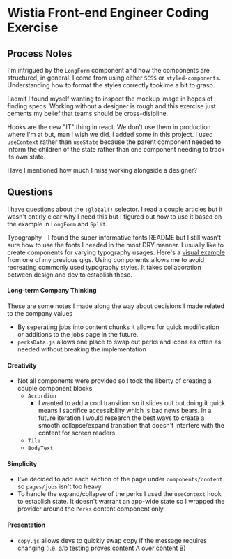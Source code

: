 # Wistia Front-end Engineer Coding Exercise

## Process Notes

I'm intrigued by the `LongForm` component and how the components are structured, in general. I come from using either `SCSS` or `styled-components`. Understanding how to format the styles correctly took me a bit to grasp.

I admit I found myself wanting to inspect the mockup image in hopes of finding specs. Working without a designer is rough and this exercise just cements my belief that teams should be cross-disipline.

Hooks are the new "IT" thing in react. We don't use them in production where I'm at but, man I wish we did. I added some in this project. I used `useContext` rather than `useState` because the parent component needed to inform the children of the state rather than one component needing to track its own state.

Have I mentioned how much I miss working alongside a designer?

## Questions

I have questions about the `:global()` selector. I read a couple articles but it wasn't entirly clear why I need this but I figured out how to use it based on the example in `LongForm` and `Split`.

Typography - I found the super informative fonts README but I still wasn't sure how to use the fonts I needed in the most DRY manner. I usually like to create components for varying typography usages. Here's a [visual example](http://ics.carbondesignsystem.com/?selectedKind=Globals%7CType&selectedStory=Type%20rules&full=0&addons=1&stories=1&panelRight=0&addonPanel=storybooks%2Fstorybook-addon-knobs) from one of my previous gigs.
Using components allows me to avoid recreating commonly used typography styles. It takes collaboration between design and dev to establish these.

#### Long-term Company Thinking

These are some notes I made along the way about decisions I made related to the company values

- By seperating jobs into content chunks it allows for quick modification or additions to the jobs page in the future.
- `perksData.js` allows one place to swap out perks and icons as often as needed without breaking the implementation

#### Creativity

- Not all components were provided so I took the liberty of creating a couple component blocks
  - `Accordion`
    - I wanted to add a cool transition so it slides out but doing it quick means I sacrifice accessibility which is bad news bears.
      In a future iteration I would research the best ways to create a smooth collapse/expand transition that doesn't interfere with the content for screen readers.
  - `Tile`
  - `BodyText`

#### Simplicity

- I've decided to add each section of the page under `components/content` so `pages/jobs` isn't too heavy.
- To handle the expand/collapse of the perks I used the `useContext` hook to establish state. It doesn't warrant an app-wide state so I wrapped the provider around the `Perks` content component only.

#### Presentation

- `copy.js` allows devs to quickly swap copy if the message requires changing (i.e. a/b testing proves content A over content B)

